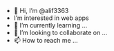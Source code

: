 - 👋 Hi, I’m @alif3363
- I’m interested in web apps 
- 🌱 I’m currently learning ...
- 💞️ I’m looking to collaborate on ...
- 📫 How to reach me ...

<!---
alif3363/alif3363 is a ✨ special ✨ repository because its `README.md` (this file) appears on your GitHub profile.
You can click the Preview link to take a look at your changes.
--->
